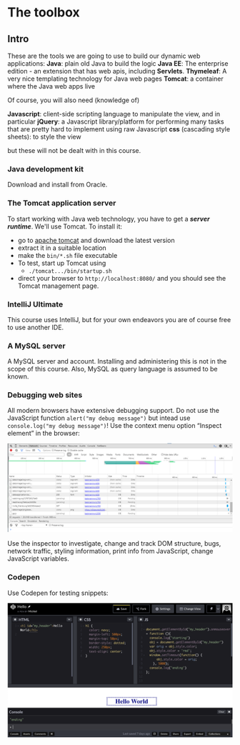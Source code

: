 # The toolbox

## Intro

These are the tools we are going to use to build our dynamic web applications:
**Java**: plain old Java to build the logic
**Java EE**: The enterprise edition - an extension that has web apis, including **Servlets**.
**Thymeleaf**: A very nice templating technology for Java web pages
**Tomcat**: a container where the Java web apps live

Of course, you will also need (knowledge of)

**Javascript**: client-side scripting language to manipulate the view, and in particular **jQuery**: a Javascript library/platform for performing many tasks that are pretty hard to implement using raw Javascript
**css** (cascading style sheets): to style the view

but these will not be dealt with in this course. 

### Java development kit

Download and install from Oracle.

### The Tomcat application server

To start working with Java web technology, you have to get a **_server runtime_**. We'll use Tomcat. 
To install it:
- go to [apache tomcat](http://tomcat.apache.org/) and download the latest version
- extract it in a suitable location
- make the `bin/*.sh` file executable
- To test, start up Tomcat using 
    - `./tomcat.../bin/startup.sh`
- direct your browser to `http://localhost:8080/` and you should see the Tomcat management page.

### IntelliJ Ultimate

This course uses IntelliJ, but for your own endeavors you are of course free to use another IDE.

### A MySQL server

A MySQL server and account. Installing and administering this is not in the scope of this course. Also, MySQL as query language is assumed to be known. 

### Debugging web sites

All modern browsers have extensive debugging support.
Do not use the JavaScript function `alert("my debug message")` but intead use `console.log("my debug message")`!
Use the context menu option “Inspect element” in the browser:

![browser_inspector.png](figures/browser_inspector.png)


Use the inspector to investigate, change and track DOM structure, bugs, network traffic, styling information, print info from JavaScript, change JavaScript variables.

### Codepen

Use Codepen for testing snippets:

![codepen.png](figures/codepen.png)

